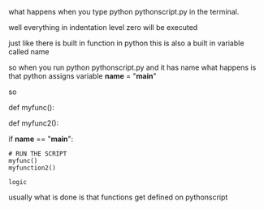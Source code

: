 what happens when you type python pythonscript.py in the terminal.

well everything in indentation level zero will be executed

just like there is built in function in python this is also a built in variable called name
<!-- ___name__  -->

so when you run python pythonscript.py and it has name what happens is that python
assigns variable __name__ = "__main__"

so

def myfunc():

def myfunc2():



if __name__ == "__main__":

    # RUN THE SCRIPT
    myfunc()
    myfunction2()

    logic


usually what is done is that functions get defined on pythonscript
